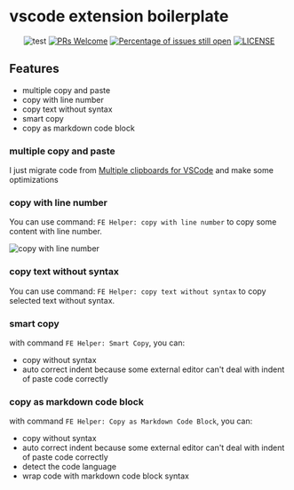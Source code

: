 # vscode extension boilerplate

<div align="center">

![test](https://github.com/tjx666/vscode-clipboard-master/actions/workflows/test.yml/badge.svg) [![PRs Welcome](https://img.shields.io/badge/PRs-welcome-brightgreen.svg?style=flat)](http://makeapullrequest.com) [![Percentage of issues still open](https://isitmaintained.com/badge/open/tjx666/vscode-clipboard-master.svg)](http://isitmaintained.com/project/tjx666/vscode-clipboard-master) [![LICENSE](https://img.shields.io/badge/license-Anti%20996-blue.svg?style=flat-square)](https://github.com/996icu/996.ICU/blob/master/LICENSE)

</div>

## Features

- multiple copy and paste
- copy with line number
- copy text without syntax
- smart copy
- copy as markdown code block

### multiple copy and paste

I just migrate code from [Multiple clipboards for VSCode](https://github.com/stef-levesque/vscode-multiclip) and make some optimizations

### copy with line number

You can use command: `FE Helper: copy with line number` to copy some content with line number.

![copy with line number](https://github.com/tjx666/vscode-fe-helper/raw/master/images/copy_with_line_number.gif?raw=true)

### copy text without syntax

You can use command: `FE Helper: copy text without syntax` to copy selected text without syntax.

### smart copy

with command `FE Helper: Smart Copy`, you can:

- copy without syntax
- auto correct indent because some external editor can't deal with indent of paste code correctly

### copy as markdown code block

with command `FE Helper: Copy as Markdown Code Block`, you can:

- copy without syntax
- auto correct indent because some external editor can't deal with indent of paste code correctly
- detect the code language
- wrap code with markdown code block syntax
